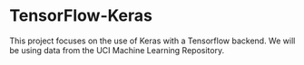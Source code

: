 # TensorFlow-Keras
This project focuses on the use of Keras with a Tensorflow backend. We will be using data from the UCI Machine Learning Repository. 
